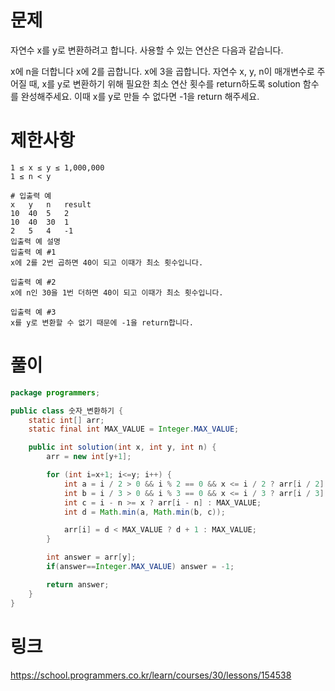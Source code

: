 # 문제
자연수 x를 y로 변환하려고 합니다. 사용할 수 있는 연산은 다음과 같습니다.

x에 n을 더합니다
x에 2를 곱합니다.
x에 3을 곱합니다.
자연수 x, y, n이 매개변수로 주어질 때, x를 y로 변환하기 위해 필요한 최소 연산 횟수를 return하도록 solution 함수를 완성해주세요. 이때 x를 y로 만들 수 없다면 -1을 return 해주세요.

# 제한사항
``` 
1 ≤ x ≤ y ≤ 1,000,000
1 ≤ n < y

# 입출력 예
x	y	n	result
10	40	5	2
10	40	30	1
2	5	4	-1
입출력 예 설명
입출력 예 #1
x에 2를 2번 곱하면 40이 되고 이때가 최소 횟수입니다.

입출력 예 #2
x에 n인 30을 1번 더하면 40이 되고 이때가 최소 횟수입니다.

입출력 예 #3
x를 y로 변환할 수 없기 때문에 -1을 return합니다.
``` 

# 풀이
``` java
package programmers;

public class 숫자_변환하기 {
	static int[] arr;
	static final int MAX_VALUE = Integer.MAX_VALUE;

	public int solution(int x, int y, int n) {
		arr = new int[y+1];

		for (int i=x+1; i<=y; i++) {
			int a = i / 2 > 0 && i % 2 == 0 && x <= i / 2 ? arr[i / 2] : MAX_VALUE;
			int b = i / 3 > 0 && i % 3 == 0 && x <= i / 3 ? arr[i / 3] : MAX_VALUE;
			int c = i - n >= x ? arr[i - n] : MAX_VALUE;
			int d = Math.min(a, Math.min(b, c));

			arr[i] = d < MAX_VALUE ? d + 1 : MAX_VALUE;
		}

		int answer = arr[y];
		if(answer==Integer.MAX_VALUE) answer = -1;

		return answer;
	}
}
```

# 링크
https://school.programmers.co.kr/learn/courses/30/lessons/154538

